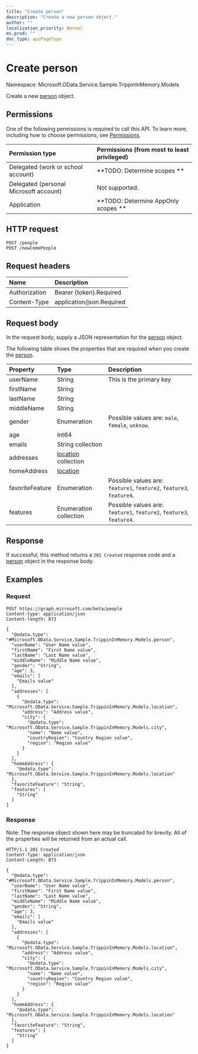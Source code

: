 ```yaml
---
title: "Create person"
description: "Create a new person object."
author: ""
localization_priority: Normal
ms.prod: ""
doc_type: apiPageType
---
```


# Create person

Namespace: Microsoft.OData.Service.Sample.TrippinInMemory.Models

Create a new [person](../resources/microsoft.odata.service.sample.trippininmemory.models-person.md) object.

## Permissions
One of the following permissions is required to call this API. To learn more, including how to choose permissions, see [Permissions](/concepts/permissions-reference.md).

|Permission type|Permissions (from most to least privileged)|
|:---|:---|
|Delegated (work or school account)|**TODO: Determine scopes **|
|Delegated (personal Microsoft account)|Not supported.|
|Application|**TODO: Determine AppOnly scopes **|

## HTTP request
<!-- {
  "blockType": "ignored"
}
-->
``` http
POST /people
POST /newComePeople
```

## Request headers
|Name|Description|
|:---|:---|
|Authorization|Bearer {token}.Required|
|Content-Type|application/json.Required|

## Request body
In the request body, supply a JSON representation for the [person](../resources/microsoft.odata.service.sample.trippininmemory.models-person.md) object.

The following table shows the properties that are required when you create the [person](../resources/microsoft.odata.service.sample.trippininmemory.models-person.md).

|Property|Type|Description|
|:---|:---|:---|
|userName|String|This is the primary key|
|firstName|String||
|lastName|String||
|middleName|String||
|gender|Enumeration| Possible values are: `male`, `female`, `unknow`.|
|age|Int64||
|emails|String collection||
|addresses|[location](../resources/microsoft.odata.service.sample.trippininmemory.models-location.md) collection||
|homeAddress|[location](../resources/microsoft.odata.service.sample.trippininmemory.models-location.md)||
|favoriteFeature|Enumeration| Possible values are: `feature1`, `feature2`, `feature3`, `feature4`.|
|features|Enumeration collection| Possible values are: `feature1`, `feature2`, `feature3`, `feature4`.|



## Response
If successful, this method returns a `201 Created` response code and a [person](../resources/microsoft.odata.service.sample.trippininmemory.models-person.md) object in the response body.

## Examples

### Request
<!-- {
  "blockType": "request",
  "name": "create_person_from_people"
}
-->
``` http
POST https://graph.microsoft.com/beta/people
Content-type: application/json
Content-length: 873

{
  "@odata.type": "#Microsoft.OData.Service.Sample.TrippinInMemory.Models.person",
  "userName": "User Name value",
  "firstName": "First Name value",
  "lastName": "Last Name value",
  "middleName": "Middle Name value",
  "gender": "String",
  "age": 3,
  "emails": [
    "Emails value"
  ],
  "addresses": [
    {
      "@odata.type": "Microsoft.OData.Service.Sample.TrippinInMemory.Models.location",
      "address": "Address value",
      "city": {
        "@odata.type": "Microsoft.OData.Service.Sample.TrippinInMemory.Models.city",
        "name": "Name value",
        "countryRegion": "Country Region value",
        "region": "Region value"
      }
    }
  ],
  "homeAddress": {
    "@odata.type": "Microsoft.OData.Service.Sample.TrippinInMemory.Models.location"
  },
  "favoriteFeature": "String",
  "features": [
    "String"
  ]
}
```

### Response
Note: The response object shown here may be truncated for brevity. All of the properties will be returned from an actual call.
<!-- {
  "blockType": "response",
  "truncated": true,
  "@odata.type": "microsoft.odata.service.sample.trippininmemory.models.person"
}
-->
``` http
HTTP/1.1 201 Created
Content-Type: application/json
Content-Length: 873

{
  "@odata.type": "#Microsoft.OData.Service.Sample.TrippinInMemory.Models.person",
  "userName": "User Name value",
  "firstName": "First Name value",
  "lastName": "Last Name value",
  "middleName": "Middle Name value",
  "gender": "String",
  "age": 3,
  "emails": [
    "Emails value"
  ],
  "addresses": [
    {
      "@odata.type": "Microsoft.OData.Service.Sample.TrippinInMemory.Models.location",
      "address": "Address value",
      "city": {
        "@odata.type": "Microsoft.OData.Service.Sample.TrippinInMemory.Models.city",
        "name": "Name value",
        "countryRegion": "Country Region value",
        "region": "Region value"
      }
    }
  ],
  "homeAddress": {
    "@odata.type": "Microsoft.OData.Service.Sample.TrippinInMemory.Models.location"
  },
  "favoriteFeature": "String",
  "features": [
    "String"
  ]
}
```

